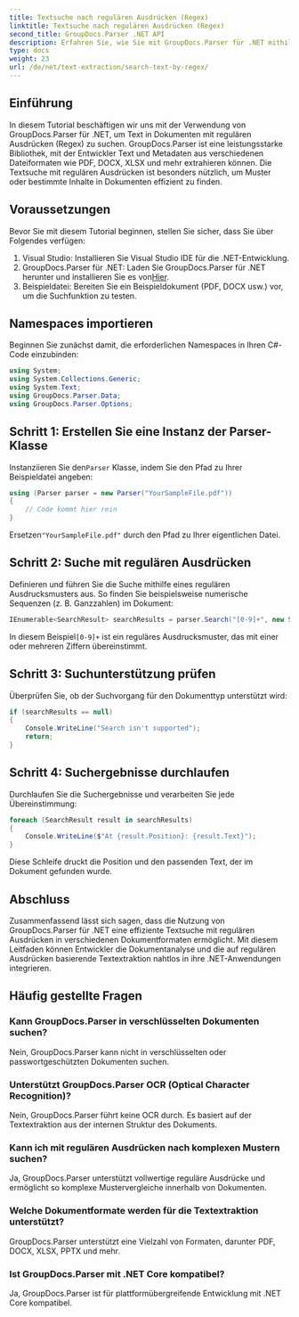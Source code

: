 ```yaml
---
title: Textsuche nach regulären Ausdrücken (Regex)
linktitle: Textsuche nach regulären Ausdrücken (Regex)
second_title: GroupDocs.Parser .NET API
description: Erfahren Sie, wie Sie mit GroupDocs.Parser für .NET mithilfe regulärer Ausdrücke nach Text in Dokumenten suchen. Extrahieren Sie mühelos spezifische Inhalte.
type: docs
weight: 23
url: /de/net/text-extraction/search-text-by-regex/
---
```

## Einführung
In diesem Tutorial beschäftigen wir uns mit der Verwendung von GroupDocs.Parser für .NET, um Text in Dokumenten mit regulären Ausdrücken (Regex) zu suchen. GroupDocs.Parser ist eine leistungsstarke Bibliothek, mit der Entwickler Text und Metadaten aus verschiedenen Dateiformaten wie PDF, DOCX, XLSX und mehr extrahieren können. Die Textsuche mit regulären Ausdrücken ist besonders nützlich, um Muster oder bestimmte Inhalte in Dokumenten effizient zu finden.
## Voraussetzungen
Bevor Sie mit diesem Tutorial beginnen, stellen Sie sicher, dass Sie über Folgendes verfügen:
1. Visual Studio: Installieren Sie Visual Studio IDE für die .NET-Entwicklung.
2.  GroupDocs.Parser für .NET: Laden Sie GroupDocs.Parser für .NET herunter und installieren Sie es von[Hier](https://releases.groupdocs.com/parser/net/).
3. Beispieldatei: Bereiten Sie ein Beispieldokument (PDF, DOCX usw.) vor, um die Suchfunktion zu testen.

## Namespaces importieren
Beginnen Sie zunächst damit, die erforderlichen Namespaces in Ihren C#-Code einzubinden:
```csharp
using System;
using System.Collections.Generic;
using System.Text;
using GroupDocs.Parser.Data;
using GroupDocs.Parser.Options;
```
## Schritt 1: Erstellen Sie eine Instanz der Parser-Klasse
 Instanziieren Sie den`Parser` Klasse, indem Sie den Pfad zu Ihrer Beispieldatei angeben:
```csharp
using (Parser parser = new Parser("YourSampleFile.pdf"))
{
    // Code kommt hier rein
}
```
 Ersetzen`"YourSampleFile.pdf"` durch den Pfad zu Ihrer eigentlichen Datei.
## Schritt 2: Suche mit regulären Ausdrücken
Definieren und führen Sie die Suche mithilfe eines regulären Ausdrucksmusters aus. So finden Sie beispielsweise numerische Sequenzen (z. B. Ganzzahlen) im Dokument:
```csharp
IEnumerable<SearchResult> searchResults = parser.Search("[0-9]+", new SearchOptions(true, false, true));
```
 In diesem Beispiel`[0-9]+` ist ein reguläres Ausdrucksmuster, das mit einer oder mehreren Ziffern übereinstimmt.
## Schritt 3: Suchunterstützung prüfen
Überprüfen Sie, ob der Suchvorgang für den Dokumenttyp unterstützt wird:
```csharp
if (searchResults == null)
{
    Console.WriteLine("Search isn't supported");
    return;
}
```
## Schritt 4: Suchergebnisse durchlaufen
Durchlaufen Sie die Suchergebnisse und verarbeiten Sie jede Übereinstimmung:
```csharp
foreach (SearchResult result in searchResults)
{
    Console.WriteLine($"At {result.Position}: {result.Text}");
}
```
Diese Schleife druckt die Position und den passenden Text, der im Dokument gefunden wurde.

## Abschluss
Zusammenfassend lässt sich sagen, dass die Nutzung von GroupDocs.Parser für .NET eine effiziente Textsuche mit regulären Ausdrücken in verschiedenen Dokumentformaten ermöglicht. Mit diesem Leitfaden können Entwickler die Dokumentanalyse und die auf regulären Ausdrücken basierende Textextraktion nahtlos in ihre .NET-Anwendungen integrieren.

## Häufig gestellte Fragen
### Kann GroupDocs.Parser in verschlüsselten Dokumenten suchen?
Nein, GroupDocs.Parser kann nicht in verschlüsselten oder passwortgeschützten Dokumenten suchen.
### Unterstützt GroupDocs.Parser OCR (Optical Character Recognition)?
Nein, GroupDocs.Parser führt keine OCR durch. Es basiert auf der Textextraktion aus der internen Struktur des Dokuments.
### Kann ich mit regulären Ausdrücken nach komplexen Mustern suchen?
Ja, GroupDocs.Parser unterstützt vollwertige reguläre Ausdrücke und ermöglicht so komplexe Mustervergleiche innerhalb von Dokumenten.
### Welche Dokumentformate werden für die Textextraktion unterstützt?
GroupDocs.Parser unterstützt eine Vielzahl von Formaten, darunter PDF, DOCX, XLSX, PPTX und mehr.
### Ist GroupDocs.Parser mit .NET Core kompatibel?
Ja, GroupDocs.Parser ist für plattformübergreifende Entwicklung mit .NET Core kompatibel.